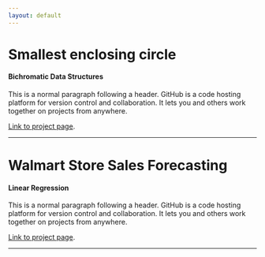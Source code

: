 ```yaml
---
layout: default
---
```


# Smallest enclosing circle
#### Bichromatic Data Structures

This is a normal paragraph following a header. GitHub is a code hosting platform for version control and collaboration. It lets you and others work together on projects from anywhere.

[Link to project page](https://tejasreddy9.github.io/sec_bichromaticds).

* * *

# Walmart Store Sales Forecasting
#### Linear Regression

This is a normal paragraph following a header. GitHub is a code hosting platform for version control and collaboration. It lets you and others work together on projects from anywhere.

[Link to project page](https://tejasreddy9.github.io/wssforecast).

* * *
